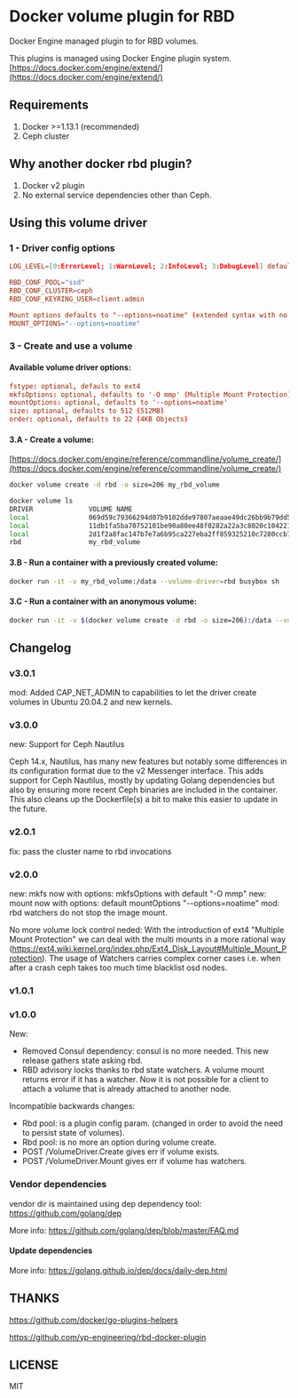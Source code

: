 # Docker volume plugin for RBD

Docker Engine managed plugin to for RBD volumes.

This plugins is managed using Docker Engine plugin system.
[https://docs.docker.com/engine/extend/](https://docs.docker.com/engine/extend/)

## Requirements

1. Docker >=1.13.1 (recommended)
2. Ceph cluster

## Why another docker rbd plugin?

1. Docker v2 plugin
2. No external service dependencies other than Ceph.

## Using this volume driver

### 1 - Driver config options

```conf
LOG_LEVEL=[0:ErrorLevel; 1:WarnLevel; 2:InfoLevel; 3:DebugLevel] defaults to 0

RBD_CONF_POOL="ssd"
RBD_CONF_CLUSTER=ceph
RBD_CONF_KEYRING_USER=client.admin

Mount options defaults to "--options=noatime" (extended syntax with no spaces)
MOUNT_OPTIONS="--options=noatime"
```

### 3 - Create and use a volume

#### Available volume driver options:

```conf
fstype: optional, defauls to ext4
mkfsOptions: optional, defaults to '-O mmp' (Multiple Mount Protection)
mountOptions: optional, defaults to '--options=noatime'
size: optional, defaults to 512 (512MB)
order: optional, defaults to 22 (4KB Objects)
```

#### 3.A - Create a volume:

[https://docs.docker.com/engine/reference/commandline/volume_create/](https://docs.docker.com/engine/reference/commandline/volume_create/)

```sh
docker volume create -d rbd -o size=206 my_rbd_volume

docker volume ls
DRIVER              VOLUME NAME
local               069d59c79366294d07b9102dde97807aeaae49dc26bb9b79dd5b983f7041d069
local               11db1fa5ba70752101be90a80ee48f0282a22a3c8020c1042219ed1ed5cb0557
local               2d1f2a8fac147b7e7a6b95ca227eba2ff859325210c7280ccb73fd5beda6e67a
rbd                 my_rbd_volume
```

#### 3.B - Run a container with a previously created volume:

```bash
docker run -it -v my_rbd_volume:/data --volume-driver=rbd busybox sh
```

#### 3.C - Run a container with an anonymous volume:

```bash
docker run -it -v $(docker volume create -d rbd -o size=206):/data --volume-driver=rbd -o size=206 busybox sh
```

## Changelog

### v3.0.1
mod: Added CAP_NET_ADMIN to capabilities to let the driver create volumes in Ubuntu 20.04.2 and new kernels.


### v3.0.0
new: Support for Ceph Nautilus

Ceph 14.x, Nautilus, has many new features but notably some differences in its configuration format due to the v2 Messenger interface. This adds support for Ceph Nautilus, mostly by updating Golang dependencies but also by ensuring more recent Ceph binaries are included in the container.
This also cleans up the Dockerfile(s) a bit to make this easier to update in the future.

### v2.0.1
fix: pass the cluster name to rbd invocations


### v2.0.0
new: mkfs now with options: mkfsOptions with default "-O mmp"
new: mount now with options: default mountOptions "--options=noatime"
mod: rbd watchers do not stop the image mount.

No more volume lock control neded:
With the introduction of ext4 "Multiple Mount Protection" we can deal with the multi mounts in a more rational way (https://ext4.wiki.kernel.org/index.php/Ext4_Disk_Layout#Multiple_Mount_Protection).
The usage of Watchers carries complex corner cases i.e. when after a crash ceph takes too much time blacklist osd nodes.

### v1.0.1


### v1.0.0
New:
- Removed Consul dependency: consul is no more needed. This new release gathers state asking rbd.
- RBD advisory locks thanks to rbd state watchers. A volume mount returns error if it has a watcher. Now it is not possible for a client to attach a volume that is already attached to another node.

Incompatible backwards changes:
- Rbd pool: is a plugin config param. (changed in order to avoid the need to persist state of volumes).
- Rbd pool: is no more an option during volume create.
- POST /VolumeDriver.Create gives err if volume exists.
- POST /VolumeDriver.Mount gives err if volume has watchers.


### Vendor dependencies

vendor dir is maintained using dep dependency tool: https://github.com/golang/dep

More info: https://github.com/golang/dep/blob/master/FAQ.md

#### Update dependencies


More info: https://golang.github.io/dep/docs/daily-dep.html

## THANKS

https://github.com/docker/go-plugins-helpers

https://github.com/yp-engineering/rbd-docker-plugin

## LICENSE

MIT
